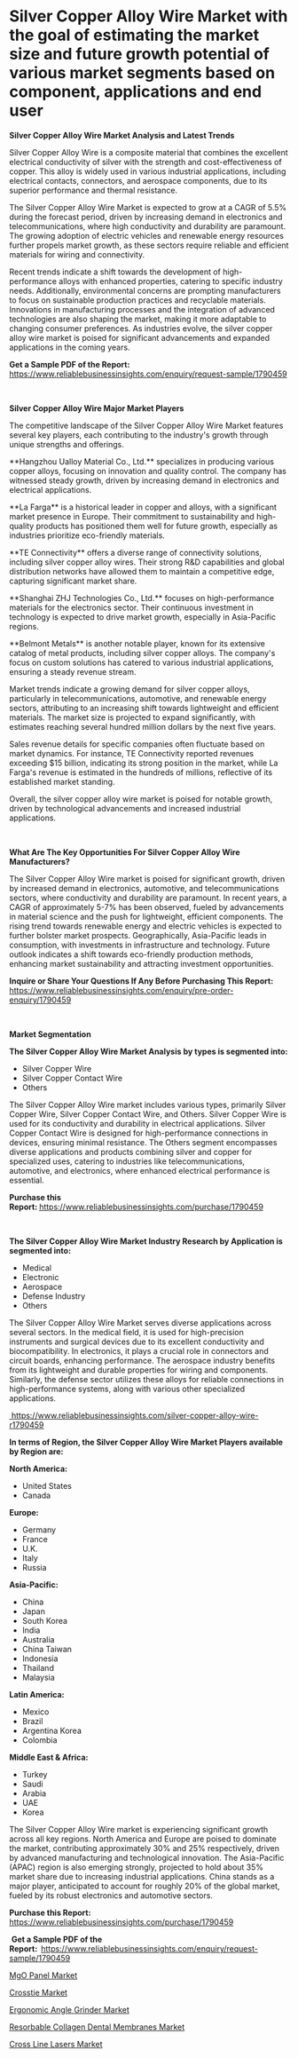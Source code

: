 <p><h1>Silver Copper Alloy Wire Market with the goal of estimating the market size and future growth potential of various market segments based on component, applications and end user</h1></p><p><strong>Silver Copper Alloy Wire Market Analysis and Latest Trends</strong></p>
<p><p>Silver Copper Alloy Wire is a composite material that combines the excellent electrical conductivity of silver with the strength and cost-effectiveness of copper. This alloy is widely used in various industrial applications, including electrical contacts, connectors, and aerospace components, due to its superior performance and thermal resistance. </p><p>The Silver Copper Alloy Wire Market is expected to grow at a CAGR of 5.5% during the forecast period, driven by increasing demand in electronics and telecommunications, where high conductivity and durability are paramount. The growing adoption of electric vehicles and renewable energy resources further propels market growth, as these sectors require reliable and efficient materials for wiring and connectivity. </p><p>Recent trends indicate a shift towards the development of high-performance alloys with enhanced properties, catering to specific industry needs. Additionally, environmental concerns are prompting manufacturers to focus on sustainable production practices and recyclable materials. Innovations in manufacturing processes and the integration of advanced technologies are also shaping the market, making it more adaptable to changing consumer preferences. As industries evolve, the silver copper alloy wire market is poised for significant advancements and expanded applications in the coming years.</p></p>
<p><strong>Get a Sample PDF of the Report:&nbsp;</strong> <a href="https://www.reliablebusinessinsights.com/enquiry/request-sample/1790459?utm_campaign=102&utm_medium=2&utm_source=Github&utm_content=ia&utm_term=11112024&utm_id=silver-copper-alloy-wire">https://www.reliablebusinessinsights.com/enquiry/request-sample/1790459</a></p>
<p>&nbsp;</p>
<p><strong>Silver Copper Alloy Wire Major Market Players</strong></p>
<p><p>The competitive landscape of the Silver Copper Alloy Wire Market features several key players, each contributing to the industry's growth through unique strengths and offerings.</p><p>**Hangzhou Ualloy Material Co., Ltd.** specializes in producing various copper alloys, focusing on innovation and quality control. The company has witnessed steady growth, driven by increasing demand in electronics and electrical applications.</p><p>**La Farga** is a historical leader in copper and alloys, with a significant market presence in Europe. Their commitment to sustainability and high-quality products has positioned them well for future growth, especially as industries prioritize eco-friendly materials.</p><p>**TE Connectivity** offers a diverse range of connectivity solutions, including silver copper alloy wires. Their strong R&D capabilities and global distribution networks have allowed them to maintain a competitive edge, capturing significant market share.</p><p>**Shanghai ZHJ Technologies Co., Ltd.** focuses on high-performance materials for the electronics sector. Their continuous investment in technology is expected to drive market growth, especially in Asia-Pacific regions.</p><p>**Belmont Metals** is another notable player, known for its extensive catalog of metal products, including silver copper alloys. The company's focus on custom solutions has catered to various industrial applications, ensuring a steady revenue stream.</p><p>Market trends indicate a growing demand for silver copper alloys, particularly in telecommunications, automotive, and renewable energy sectors, attributing to an increasing shift towards lightweight and efficient materials. The market size is projected to expand significantly, with estimates reaching several hundred million dollars by the next five years.</p><p>Sales revenue details for specific companies often fluctuate based on market dynamics. For instance, TE Connectivity reported revenues exceeding $15 billion, indicating its strong position in the market, while La Farga's revenue is estimated in the hundreds of millions, reflective of its established market standing. </p><p>Overall, the silver copper alloy wire market is poised for notable growth, driven by technological advancements and increased industrial applications.</p></p>
<p>&nbsp;</p>
<p><strong>What Are The Key Opportunities For Silver Copper Alloy Wire Manufacturers?</strong></p>
<p><p>The Silver Copper Alloy Wire market is poised for significant growth, driven by increased demand in electronics, automotive, and telecommunications sectors, where conductivity and durability are paramount. In recent years, a CAGR of approximately 5-7% has been observed, fueled by advancements in material science and the push for lightweight, efficient components. The rising trend towards renewable energy and electric vehicles is expected to further bolster market prospects. Geographically, Asia-Pacific leads in consumption, with investments in infrastructure and technology. Future outlook indicates a shift towards eco-friendly production methods, enhancing market sustainability and attracting investment opportunities.</p></p>
<p><strong>Inquire or Share Your Questions If Any Before Purchasing This Report:</strong> <a href="https://www.reliablebusinessinsights.com/enquiry/pre-order-enquiry/1790459?utm_campaign=102&utm_medium=2&utm_source=Github&utm_content=ia&utm_term=11112024&utm_id=silver-copper-alloy-wire">https://www.reliablebusinessinsights.com/enquiry/pre-order-enquiry/1790459</a></p>
<p>&nbsp;</p>
<p><strong>Market Segmentation</strong></p>
<p><strong>The Silver Copper Alloy Wire Market Analysis by types is segmented into:</strong></p>
<p><ul><li>Silver Copper Wire</li><li>Silver Copper Contact Wire</li><li>Others</li></ul></p>
<p><p>The Silver Copper Alloy Wire market includes various types, primarily Silver Copper Wire, Silver Copper Contact Wire, and Others. Silver Copper Wire is used for its conductivity and durability in electrical applications. Silver Copper Contact Wire is designed for high-performance connections in devices, ensuring minimal resistance. The Others segment encompasses diverse applications and products combining silver and copper for specialized uses, catering to industries like telecommunications, automotive, and electronics, where enhanced electrical performance is essential.</p></p>
<p><strong>Purchase this Report:&nbsp;</strong><a href="https://www.reliablebusinessinsights.com/purchase/1790459?utm_campaign=102&utm_medium=2&utm_source=Github&utm_content=ia&utm_term=11112024&utm_id=silver-copper-alloy-wire">https://www.reliablebusinessinsights.com/purchase/1790459</a></p>
<p>&nbsp;</p>
<p><strong>The Silver Copper Alloy Wire Market Industry Research by Application is segmented into:</strong></p>
<p><ul><li>Medical</li><li>Electronic</li><li>Aerospace</li><li>Defense Industry</li><li>Others</li></ul></p>
<p><p>The Silver Copper Alloy Wire Market serves diverse applications across several sectors. In the medical field, it is used for high-precision instruments and surgical devices due to its excellent conductivity and biocompatibility. In electronics, it plays a crucial role in connectors and circuit boards, enhancing performance. The aerospace industry benefits from its lightweight and durable properties for wiring and components. Similarly, the defense sector utilizes these alloys for reliable connections in high-performance systems, along with various other specialized applications.</p></p>
<p><a href="https://www.reliablebusinessinsights.com/silver-copper-alloy-wire-r1790459?utm_campaign=102&utm_medium=2&utm_source=Github&utm_content=ia&utm_term=11112024&utm_id=silver-copper-alloy-wire">&nbsp;https://www.reliablebusinessinsights.com/silver-copper-alloy-wire-r1790459</a></p>
<p><strong>In terms of Region, the Silver Copper Alloy Wire Market Players available by Region are:</strong></p>
<p>
    <p> <strong> North America: </strong>
        <ul>
            <li>United States</li>
            <li>Canada</li>
        </ul>
        </p> 
    <p> <strong> Europe: </strong>
        <ul>
            <li>Germany</li>
            <li>France</li>
            <li>U.K.</li>
            <li>Italy</li>
            <li>Russia</li>
        </ul>
        </p> 
    <p> <strong> Asia-Pacific: </strong>
        <ul>
            <li>China</li>
            <li>Japan</li>
            <li>South Korea</li>
            <li>India</li>
            <li>Australia</li>
            <li>China Taiwan</li>
            <li>Indonesia</li>
            <li>Thailand</li>
            <li>Malaysia</li>
        </ul>
        </p> 
    <p> <strong> Latin America: </strong>
        <ul>
            <li>Mexico</li>
            <li>Brazil</li>
            <li>Argentina Korea</li>
            <li>Colombia</li>
        </ul>
        </p> 
    <p> <strong> Middle East & Africa: </strong>
        <ul>
            <li>Turkey</li>
            <li>Saudi</li>
            <li>Arabia</li>
            <li>UAE</li>
            <li>Korea</li>
        </ul>
    </p>
    </p>
<p><p>The Silver Copper Alloy Wire market is experiencing significant growth across all key regions. North America and Europe are poised to dominate the market, contributing approximately 30% and 25% respectively, driven by advanced manufacturing and technological innovation. The Asia-Pacific (APAC) region is also emerging strongly, projected to hold about 35% market share due to increasing industrial applications. China stands as a major player, anticipated to account for roughly 20% of the global market, fueled by its robust electronics and automotive sectors.</p></p>
<p><strong>Purchase this Report: </strong><a href="https://www.reliablebusinessinsights.com/purchase/1790459?utm_campaign=102&utm_medium=2&utm_source=Github&utm_content=ia&utm_term=11112024&utm_id=silver-copper-alloy-wire">https://www.reliablebusinessinsights.com/purchase/1790459</a></p>
<p>&nbsp;<strong>Get a Sample PDF of the Report:&nbsp;&nbsp;</strong><a href="https://www.reliablebusinessinsights.com/enquiry/request-sample/1790459?utm_campaign=102&utm_medium=2&utm_source=Github&utm_content=ia&utm_term=11112024&utm_id=silver-copper-alloy-wire">https://www.reliablebusinessinsights.com/enquiry/request-sample/1790459</a></p>
<p><strong></strong></p>
<p><p><a href="https://github.com/laurettae0ac/Market-Research-Report-List-1/blob/main/mgo-panel-market.md?utm_campaign=102&utm_medium=2&utm_source=Github&utm_content=ia&utm_term=11112024&utm_id=silver-copper-alloy-wire">MgO Panel Market</a></p><p><a href="https://github.com/SidorelaGurakuqi596/Market-Research-Report-List-1/blob/main/crosstie-market.md?utm_campaign=102&utm_medium=2&utm_source=Github&utm_content=ia&utm_term=11112024&utm_id=silver-copper-alloy-wire">Crosstie Market</a></p><p><a href="https://www.linkedin.com/pulse/ergonomic-angle-grinder-market-transformation-comparative-hxjhf?utm_campaign=102&utm_medium=2&utm_source=Github&utm_content=ia&utm_term=11112024&utm_id=silver-copper-alloy-wire">Ergonomic Angle Grinder Market</a></p><p><a href="https://issuu.com/reportprime-2/docs/resorbable-collagen-dental-membrane_0b34a2f911c3ee?utm_campaign=102&utm_medium=2&utm_source=Github&utm_content=ia&utm_term=11112024&utm_id=silver-copper-alloy-wire">Resorbable Collagen Dental Membranes Market</a></p><p><a href="https://www.linkedin.com/pulse/cross-line-lasers-market-dynamics-application-types-emerging-bjnmf?utm_campaign=102&utm_medium=2&utm_source=Github&utm_content=ia&utm_term=11112024&utm_id=silver-copper-alloy-wire">Cross Line Lasers Market</a></p></p>